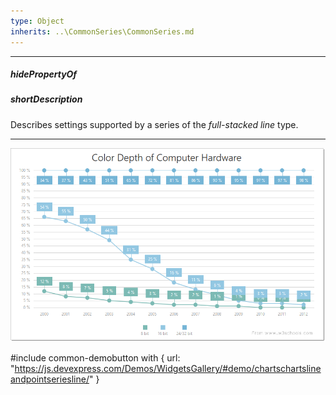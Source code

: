 ```yaml
---
type: Object
inherits: ..\CommonSeries\CommonSeries.md
---
```

---
##### hidePropertyOf

##### shortDescription
Describes settings supported by a series of the *full-stacked line* type.

---
![DevExtreme HTML5 Charts FullStackedLineSeriesType](/images/ChartJS/FullStackedLine.png)

#include common-demobutton with {
    url: "https://js.devexpress.com/Demos/WidgetsGallery/#demo/chartschartslineandpointseriesline/"
}